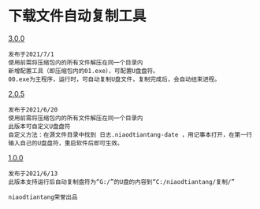 # 下载文件自动复制工具
   
<a href="./raw/main/文件自动复制工具3.0.0.7z">3.0.0</a>
```
发布于2021/7/1
使用前需将压缩包内的所有文件解压在同一个目录内
新增配置工具（即压缩包内的01.exe），可配置U盘盘符。
00.exe为主程序，运行时，可自动复制U盘文件，复制完成后，会自动结束进程。
```
     
          
<a href="./raw/main/文件自动复制工具2.0.5.7z">2.0.5</a>
```
发布于2021/6/20
使用前需将压缩包内的所有文件解压在同一个目录内
此版本可自定义U盘盘符
自定义方法：在源文件目录中找到 日志.niaodtiantang-date ，用记事本打开，在第一行输入自己的U盘盘符，重启软件后即可生效。
```
      
      
<a href="./raw/main/文件自动复制工具1.0.0.exe">1.0.0</a>
```
发布于2021/6/13
此版本支持运行后自动复制盘符为“G:/”的U盘的内容到“C:/niaodtiantang/复制/”
```
       
       
```niaodtiantang荣誉出品```
